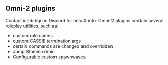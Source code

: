 ## Omni-2 plugins
Contact icedchqi on Discord for help & info.
Omni-2 plugins contain several roleplay utilities, such as:
- custom role names
- custom CASSIE termination args
- certain commands are changed and overridden
- Jump Stamina drain
- Configurable custom spawnwaves
